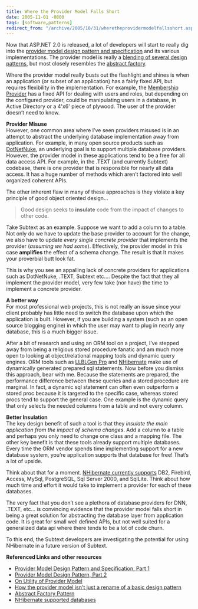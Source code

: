 ```yaml
---
title: Where the Provider Model Falls Short
date: 2005-11-01 -0800
tags: [software,patterns]
redirect_from: "/archive/2005/10/31/wheretheprovidermodelfallsshort.aspx/"
---
```


Now that ASP.NET 2.0 is released, a lot of developers will start to
really dig into the [provider model design pattern and
specification](http://msdn.microsoft.com/asp.net/beta2/providers/default.aspx?pull=/library/en-us/dnaspnet/html/asp02182004.asp)
and its various implementations. The provider model is really a
[blending of several design
patterns](http://weblogs.asp.net/asmith/archive/2004/04/13/112076.aspx),
but most closely resembles the [abstract
factory](http://www.dofactory.com/Patterns/PatternAbstract.aspx).

Where the provider model really busts out the flashlight and shines is
when an application (or subset of an application) has a fairly fixed
API, but requires flexibility in the implementation. For example, the
[Membership
Provider](http://msdn2.microsoft.com/en-us/library/f1kyba5e(en-us,vs.80).aspx)
has a fixed API for dealing with users and roles, but depending on the
configured provider, could be manipulating users in a database, in
Active Directory or a 4'x6' piece of plywood. The user of the provider
doesn’t need to know.

**Provider Misuse**  
 However, one common area where I’ve seen providers misused is in an
attempt to abstract the underlying database implementation away from
application. For example, in many open source products such as
[DotNetNuke](http://www.dotnetnuke.com/), an underlying goal is to
support multiple database providers. However, the provider model in
these applications tend to be a free for all data access API. For
example, in the .TEXT (and currently Subtext) codebase, there is one
provider that is responsible for nearly all data access. It has a huge
number of methods which aren’t factored into well organized coherent
APIs.

The other inherent flaw in many of these approaches is they violate a
key principle of good object oriented design...

> Good design seeks to **insulate** code from the impact of changes to
> other code.

Take Subtext as an example. Suppose we want to add a column to a table.
Not only do we have to update the base provider to account for the
change, we also have to update *every single concrete provider* that
implements the provider (*assuming we had some*). Effectively, the
provider model in this case **amplifies** the effect of a schema change.
The result is that It makes your proverbial butt look fat.

This is why you see an appalling lack of concrete providers for
applications such as DotNetNuke, .TEXT, Subtext etc.... Despite the fact
that they all implement the provider model, very few take (nor have) the
time to implement a concrete provider.

**A better way**  
 For most professional web projects, this is not really an issue since
your client probably has little need to switch the database upon which
the application is built. However, if you are building a system (such as
an open source blogging engine) in which the user may want to plug in
nearly any database, this is a much bigger issue.

After a bit of research and using an ORM tool on a project, I’ve stepped
away from being a religious stored procedure fanatic and am much more
open to looking at object/relational mapping tools and dynamic query
engines. ORM tools such as [LLBLGen
Pro](http://www.llblgen.com/pages/secure/entrance.aspx) and
[NHibernate](http://wiki.nhibernate.org/display/NH/Home) make use of
dynamically generated prepared sql statements. Now before you dismiss
this approach, bear with me. Because the statements are prepared, the
performance difference between these queries and a stored procedure are
marginal. In fact, a dynamic sql statement can often even outperform a
stored proc because it is targeted to the specific case, whereas stored
procs tend to support the general case. One example is the dynamic query
that only selects the needed columns from a table and not every column.

**Better Insulation**  
 The key design benefit of such a tool is that they *insulate the main
application from the impact of schema changes*. Add a column to a table
and perhaps you only need to change one class and a mapping file. The
other key benefit is that these tools already support multiple
databases. Every time the ORM vendor spends time implementing support
for a new database system, you’re application supports that database for
free! That’s a lot of upside.

Think about that for a moment. [NHibernate currently
supports](http://wiki.nhibernate.org/display/NH/Supported+Databases)
DB2, Firebird, Access, MySql, PostgreSQL, Sql Server 2000, and SqlLite.
Think about how much time and effort it would take to implement a
provider for each of these databases.

The very fact that you don’t see a plethora of database providers for
DNN, .TEXT, etc... is convincing evidence that the provider model falls
short in being a great solution for abstracting the database layer from
application code. It is great for small well defined APIs, but not well
suited for a generalized data api where there tends to be a lot of code
churn.

To this end, the Subtext developers are investigating the potential for
using NHibernate in a future version of Subtext.

**Referenced Links and other resources**  

-   [Provider Model Design Pattern and Specification, Part
    1](http://msdn.microsoft.com/asp.net/beta2/providers/default.aspx?pull=/library/en-us/dnaspnet/html/asp02182004.asp)
-   [Provider Model Design Pattern, Part
    2](http://msdn.microsoft.com/library/default.asp?url=/library/en-us/dnaspnet/html/asp02182004.asp)
-   [On Utility of Provider
    Model](http://aspnetresources.com/blog/utility_of_provider_model.aspx)
-   [How the provider model isn't just a rename of a basic design
    pattern](http://weblogs.asp.net/asmith/archive/2004/04/13/112076.aspx)
-   [Abstract Factory
    Pattern](http://www.dofactory.com/Patterns/PatternAbstract.aspx)
-   [NHibernate supported
    databases](http://wiki.nhibernate.org/display/NH/Supported+Databases)


